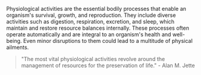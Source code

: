 

Physiological activities are the essential bodily processes that enable an organism's survival, growth, and reproduction. They include diverse activities such as digestion, respiration, excretion, and sleep, which maintain and restore resource balances internally. These processes often operate automatically and are integral to an organism's health and well-being. Even minor disruptions to them could lead to a multitude of physical ailments.

> "The most vital physiological activities revolve around the management of resources for the preservation of life." - Alan M. Jette

